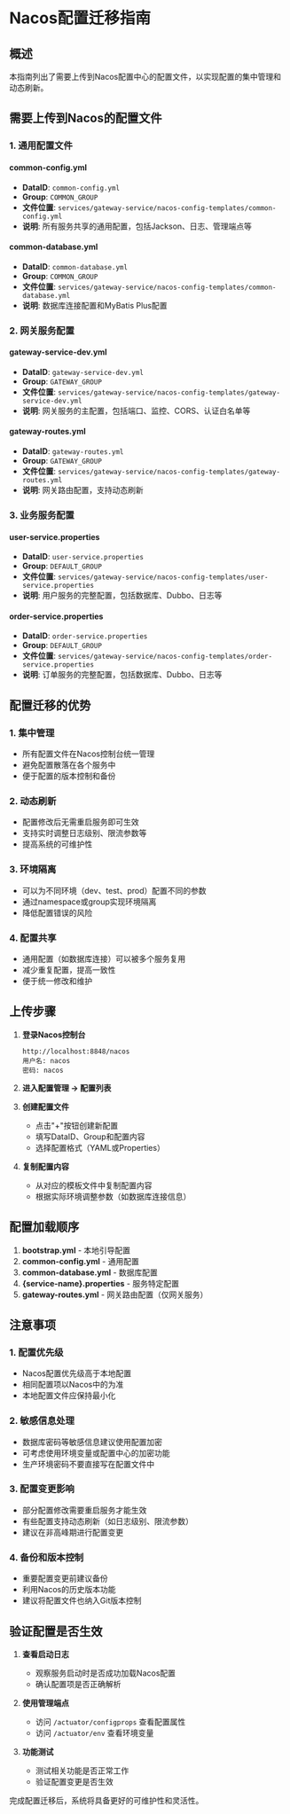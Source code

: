 # Nacos配置迁移指南

## 概述

本指南列出了需要上传到Nacos配置中心的配置文件，以实现配置的集中管理和动态刷新。

## 需要上传到Nacos的配置文件

### 1. 通用配置文件

#### common-config.yml

- **DataID**: `common-config.yml`
- **Group**: `COMMON_GROUP`
- **文件位置**: `services/gateway-service/nacos-config-templates/common-config.yml`
- **说明**: 所有服务共享的通用配置，包括Jackson、日志、管理端点等

#### common-database.yml

- **DataID**: `common-database.yml`
- **Group**: `COMMON_GROUP`
- **文件位置**: `services/gateway-service/nacos-config-templates/common-database.yml`
- **说明**: 数据库连接配置和MyBatis Plus配置

### 2. 网关服务配置

#### gateway-service-dev.yml

- **DataID**: `gateway-service-dev.yml`
- **Group**: `GATEWAY_GROUP`
- **文件位置**: `services/gateway-service/nacos-config-templates/gateway-service-dev.yml`
- **说明**: 网关服务的主配置，包括端口、监控、CORS、认证白名单等

#### gateway-routes.yml

- **DataID**: `gateway-routes.yml`
- **Group**: `GATEWAY_GROUP`
- **文件位置**: `services/gateway-service/nacos-config-templates/gateway-routes.yml`
- **说明**: 网关路由配置，支持动态刷新

### 3. 业务服务配置

#### user-service.properties

- **DataID**: `user-service.properties`
- **Group**: `DEFAULT_GROUP`
- **文件位置**: `services/gateway-service/nacos-config-templates/user-service.properties`
- **说明**: 用户服务的完整配置，包括数据库、Dubbo、日志等

#### order-service.properties

- **DataID**: `order-service.properties`
- **Group**: `DEFAULT_GROUP`
- **文件位置**: `services/gateway-service/nacos-config-templates/order-service.properties`
- **说明**: 订单服务的完整配置，包括数据库、Dubbo、日志等

## 配置迁移的优势

### 1. 集中管理

- 所有配置文件在Nacos控制台统一管理
- 避免配置散落在各个服务中
- 便于配置的版本控制和备份

### 2. 动态刷新

- 配置修改后无需重启服务即可生效
- 支持实时调整日志级别、限流参数等
- 提高系统的可维护性

### 3. 环境隔离

- 可以为不同环境（dev、test、prod）配置不同的参数
- 通过namespace或group实现环境隔离
- 降低配置错误的风险

### 4. 配置共享

- 通用配置（如数据库连接）可以被多个服务复用
- 减少重复配置，提高一致性
- 便于统一修改和维护

## 上传步骤

1. **登录Nacos控制台**
   ```
   http://localhost:8848/nacos
   用户名: nacos
   密码: nacos
   ```

2. **进入配置管理 → 配置列表**

3. **创建配置文件**
    - 点击"+"按钮创建新配置
    - 填写DataID、Group和配置内容
    - 选择配置格式（YAML或Properties）

4. **复制配置内容**
    - 从对应的模板文件中复制配置内容
    - 根据实际环境调整参数（如数据库连接信息）

## 配置加载顺序

1. **bootstrap.yml** - 本地引导配置
2. **common-config.yml** - 通用配置
3. **common-database.yml** - 数据库配置
4. **{service-name}.properties** - 服务特定配置
5. **gateway-routes.yml** - 网关路由配置（仅网关服务）

## 注意事项

### 1. 配置优先级

- Nacos配置优先级高于本地配置
- 相同配置项以Nacos中的为准
- 本地配置文件应保持最小化

### 2. 敏感信息处理

- 数据库密码等敏感信息建议使用配置加密
- 可考虑使用环境变量或配置中心的加密功能
- 生产环境密码不要直接写在配置文件中

### 3. 配置变更影响

- 部分配置修改需要重启服务才能生效
- 有些配置支持动态刷新（如日志级别、限流参数）
- 建议在非高峰期进行配置变更

### 4. 备份和版本控制

- 重要配置变更前建议备份
- 利用Nacos的历史版本功能
- 建议将配置文件也纳入Git版本控制

## 验证配置是否生效

1. **查看启动日志**
    - 观察服务启动时是否成功加载Nacos配置
    - 确认配置项是否正确解析

2. **使用管理端点**
    - 访问 `/actuator/configprops` 查看配置属性
    - 访问 `/actuator/env` 查看环境变量

3. **功能测试**
    - 测试相关功能是否正常工作
    - 验证配置变更是否生效

完成配置迁移后，系统将具备更好的可维护性和灵活性。
